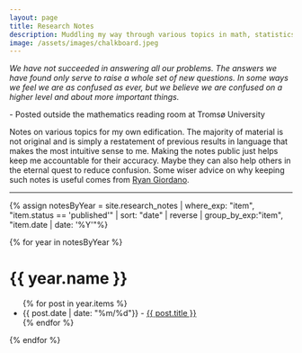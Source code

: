 ```yaml
---
layout: page
title: Research Notes
description: Muddling my way through various topics in math, statistics, and computer science
image: /assets/images/chalkboard.jpeg
---
```


<div class='research-notes-quote'> 
<i>We have not succeeded in answering all our problems.
The answers we have found only serve to raise a whole set
of new questions. In some ways we feel we are as confused
as ever, but we believe we are confused on a higher level
and about more important things.</i>
<p id='credit'>
 - Posted outside the mathematics reading room at Tromsø University 
</p>
</div>

Notes on various topics for my own edification. The majority of material is not original and is simply a restatement of previous results in language that makes the most intuitive sense to me. Making the notes public just helps keep me accountable for their accuracy. Maybe they can also help others in the eternal quest to reduce confusion. Some wiser advice on why keeping such notes is useful comes from [Ryan Giordano](https://rgiordan.github.io/meta/2019/07/26/why.html). 



<hr>

{% assign notesByYear = site.research_notes | where_exp: "item", "item.status == 'published'" | sort: "date" | reverse | group_by_exp:"item", "item.date | date: '%Y'"%}

{% for year in notesByYear %}
  <h1>{{ year.name }}</h1>
  <ul>
      {% for post in year.items %}
        <li>
            {{ post.date | date: "%m/%d"}} - <a href="{{ post.url }}">{{ post.title }}</a>
        </li>
      {% endfor %}
    </ul>
{% endfor %}


